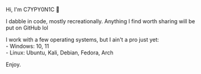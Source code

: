 Hi, I'm C7YPY0N1C 👋

I dabble in code, mostly recreationally. Anything I find worth sharing will be put on GitHub lol

I work with a few operating systems, but I ain't a pro just yet:
<br/>\- Windows: 10, 11
<br/>\- Linux: Ubuntu, Kali, Debian, Fedora, Arch

Enjoy.
